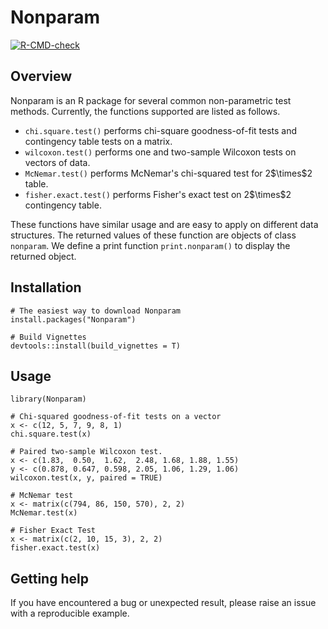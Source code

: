 # Nonparam

  [![R-CMD-check](https://github.com/ShXDler/nonparam-rpackage/actions/workflows/R-CMD-check.yaml/badge.svg)](https://github.com/ShXDler/nonparam-rpackage/actions/workflows/R-CMD-check.yaml)

## Overview

Nonparam is an R package for several common non-parametric test methods. Currently, the functions supported are listed as follows.

-   `chi.square.test()` performs chi-square goodness-of-fit tests and contingency table tests on a matrix.
-   `wilcoxon.test()` performs one and two-sample Wilcoxon tests on vectors of data.
-   `McNemar.test()` performs McNemar's chi-squared test for 2\$\times\$2 table.
-   `fisher.exact.test()` performs Fisher's exact test on 2\$\times\$2 contingency table.

These functions have similar usage and are easy to apply on different data structures. The returned values of these function are objects of class `nonparam`. We define a print function `print.nonparam()` to display the returned object.

## Installation

```{r}
# The easiest way to download Nonparam
install.packages("Nonparam")

# Build Vignettes
devtools::install(build_vignettes = T)
```

## Usage

```{r}
library(Nonparam)

# Chi-squared goodness-of-fit tests on a vector
x <- c(12, 5, 7, 9, 8, 1)
chi.square.test(x)

# Paired two-sample Wilcoxon test.
x <- c(1.83,  0.50,  1.62,  2.48, 1.68, 1.88, 1.55)
y <- c(0.878, 0.647, 0.598, 2.05, 1.06, 1.29, 1.06)
wilcoxon.test(x, y, paired = TRUE)

# McNemar test
x <- matrix(c(794, 86, 150, 570), 2, 2)
McNemar.test(x)

# Fisher Exact Test
x <- matrix(c(2, 10, 15, 3), 2, 2)
fisher.exact.test(x)
```

## Getting help

If you have encountered a bug or unexpected result, please raise an issue with a reproducible example.
